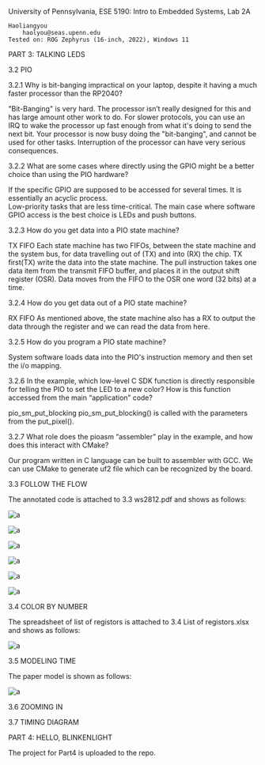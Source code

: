 University of Pennsylvania, ESE 5190: Intro to Embedded Systems, Lab 2A

    Haoliangyou
        haolyou@seas.upenn.edu
    Tested on: ROG Zephyrus (16-inch, 2022), Windows 11

PART 3: TALKING LEDS

3.2 PIO

3.2.1 Why is bit-banging impractical on your laptop, despite it having a much faster processor than the RP2040?
  
  "Bit-Banging" is very hard. The processor isn’t really designed for this and has large amount other work to do. 
  For slower protocols, you can use an IRQ to wake the processor up fast enough from what it's doing to send the next bit. Your processor is now busy doing the "bit-banging", and cannot be used for other tasks. Interruption of the processor can have very serious consequences.

3.2.2 What are some cases where directly using the GPIO might be a better choice than using the PIO hardware?
  
  If the specific GPIO are supposed to be accessed for several times. It is essentially an acyclic process.  
  Low-priority tasks that are less time-critical.
  The main case where software GPIO access is the best choice is LEDs and push buttons.
  
3.2.3 How do you get data into a PIO state machine?
  
  TX FIFO
  Each state machine has two FIFOs, between the state machine and the system bus, for data travelling out of (TX) and into (RX) the chip.
  TX first(TX) write the data into the state machine.
  The pull instruction takes one data item from the transmit FIFO buffer, and places it in the output shift register (OSR).
  Data moves from the FIFO to the OSR one word (32 bits) at a time. 

3.2.4 How do you get data out of a PIO state machine?
  
  RX FIFO
  As mentioned above, the state machine also has a RX to output the data through the register and we can read the data from here.

3.2.5 How do you program a PIO state machine?
  
  System software loads data into the PIO's instruction memory and then set the i/o mapping.

3.2.6 In the example, which low-level C SDK function is directly responsible for telling the PIO to set the LED to a new color? 
How is this function accessed from the main “application” code?

  pio_sm_put_blocking
  pio_sm_put_blocking() is called with the parameters from the  put_pixel().

3.2.7 What role does the pioasm “assembler” play in the example, and how does this interact with CMake?

  Our program written in C language can be built to assembler with GCC.
  We can use CMake to generate uf2 file which can be recognized by the board.
  
3.3 FOLLOW THE FLOW

  The annotated code is attached to 3.3 ws2812.pdf and shows as follows:
  
  ![a](https://github.com/HaoliangYou/ese5190-2022-lab2-into-the-void-star/blob/main/3.3.1.png)
  
  ![a](https://github.com/HaoliangYou/ese5190-2022-lab2-into-the-void-star/blob/main/3.3.2.png)
  
  ![a](https://github.com/HaoliangYou/ese5190-2022-lab2-into-the-void-star/blob/main/3.3.3.png)
  
  ![a](https://github.com/HaoliangYou/ese5190-2022-lab2-into-the-void-star/blob/main/3.3.4.png)
  
  ![a](https://github.com/HaoliangYou/ese5190-2022-lab2-into-the-void-star/blob/main/3.3.5.png)
  
  ![a](https://github.com/HaoliangYou/ese5190-2022-lab2-into-the-void-star/blob/main/3.3.6.png)
  
3.4 COLOR BY NUMBER
  
  The spreadsheet of list of registors is attached to 3.4 List of registors.xlsx and shows as follows:
  
  ![a](https://github.com/HaoliangYou/ese5190-2022-lab2-into-the-void-star/blob/main/3.4.png)
  
3.5 MODELING TIME

  The paper model is shown as follows:
  
  ![a](https://github.com/HaoliangYou/ese5190-2022-lab2-into-the-void-star/blob/main/3.5.jpg)
  
  
 3.6 ZOOMING IN
 
 
 3.7 TIMING DIAGRAM
 
 PART 4: HELLO, BLINKENLIGHT 
   
   The project for Part4 is uploaded to the repo.
  
  
  
  
  
  
  






